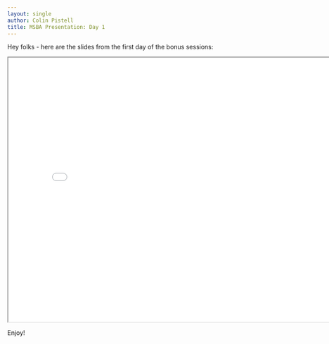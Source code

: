 ```yaml
---
layout: single
author: Colin Pistell
title: MSBA Presentation: Day 1
---
```


Hey folks - here are the slides from the first day of the bonus sessions:

<iframe width="800" height="600" src="/msbaPresentations/presentations/day1/"></iframe>

Enjoy!
